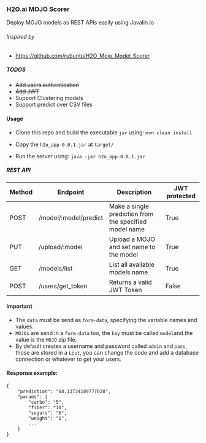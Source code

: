 ### H2O.ai MOJO Scorer

Deploy MOJO models as REST APIs easily using Javalin.io

###### Inspired by
* https://github.com/rubuntu/H2O_Mojo_Model_Scorer


##### TODOS
* ~~Add users authentication~~
* ~~Add JWT~~
* Support Clustering models
* Support predict over CSV files

#### Usage

* Clone this repo and build the executable `jar` using:
`mvn clean install`

* Copy the `h2o_app-0.0.1.jar` at `target/`

* Run the server using:
`java -jar h2o_app-0.0.1.jar`

##### REST API

| Method  | Endpoint | Description | JWT protected
| ------------- | ------------- | ------------- |------------- |
| POST  | /model/:model/predict | Make a single prediction from the specified model name | True
| PUT  | /upload/:model | Upload a MOJO and set name to the model | True
| GET  | /models/list | List all available models name | True
| POST  | /users/get_token | Returns a valid JWT Token | False

#### Important 
* The `data` must be send as `form-data`, specifying the variable names and values.
* `MOJOs` are send in a `form-data` too, the `key` must be called `model`and the value is the `MOJO` zip file.
* By default creates a username and password called `admin` and `pass`, those are stored in a `List`, you can change the code and add a database connection or whatever to get your users.

#### Response example:
```
{
    "prediction": "68.13734189777028",
    "params": {
        "carbo": "5",
        "fiber": "10",
        "sugars": "6",
        "weight": "1",
        ...
    }
}
```